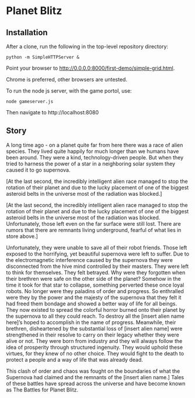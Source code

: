 # Planet Blitz

## Installation

After a clone, run the following in the top-level repository directory:

    python -m SimpleHTTPServer &

Point your browser to http://0.0.0.0:8000/first-demo/simple-grid.html. 

Chrome is preferred, other browsers are untested.

To run the node js server, with the game portol, use:

	node gameserver.js

Then navigate to http://localhost:8080

## Story

A long time ago - on a planet quite far from here there was a race of alien species. They lived quite happily for much longer than we humans have been around. They were a kind, technology-driven people. But when they tried to harness the power of a star in a neighboring solar system they caused it to go supernova. 

[At the last second, the incredibly intelligent alien race managed to stop the rotation of their planet and due to the lucky placement of one of the biggest asteroid belts in the universe most of the radiation was blocked.]

[At the last second, the incredibly intelligent alien race managed to stop the rotation of their planet and due to the lucky placement of one of the biggest asteroid belts in the universe most of the radiation was blocked. Unfortunately, those left even on the far surface were still lost. There are rumors that there are remnants living underground, fearful of what lies in store above.]

Unfortunately, they were unable to save all of their robot friends. Those left exposed to the horrifying, yet beautiful supernova were left to suffer. Due to the electromagnetic interference caused by the supernova they were disconnected from the hive mind controlled by their masters. They were left to think for themselves. They felt betrayed. Why were they forgotten when their brethren were safe on the other side of the planet? Somehow in the time it took for that star to collapse, something perverted these once loyal robots. No longer were they paladins of order and progress. So enthralled were they by the power and the majesty of the supernova that they felt it had freed them bondage and showed a better way of life for all beings. They now existed to spread the colorful horror burned onto their planet by the supernova to all they could reach. To destroy all the [insert alien name here]’s hoped to accomplish in the name of progress.
Meanwhile, their brethren, disheartened by the substantial loss of [insert alien name] were strengthened in their resolve to carry on their legacy whether they were alive or not. They were born from industry and they will always follow the idea of prosperity through structured ingenuity. They would uphold these virtues, for they knew of no other choice. They would fight to the death to protect a people and a way of life that was already dead.

This clash of order and chaos was fought on the boundaries of what the Supernova had claimed and the remnants of the [insert alien name.] Tales of these battles have spread across the universe and have become known as The Battles for Planet Blitz.
